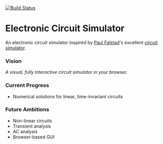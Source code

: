 [![Build Status](https://travis-ci.org/ThomWright/circuitsimulator.svg?branch=master)](https://travis-ci.org/ThomWright/circuitsimulator)

Electronic Circuit Simulator
============================

An electronic circuit simulator inspired by [Paul Falstad](http://falstad.com)'s excellent [circuit simulator](http://www.falstad.com/circuit/).

### Vision
*A visual, fully interactive circuit simulator in your browser.*

### Current Progress
- Numerical solutions for linear, time-invariant circuits

### Future Ambitions 
- Non-linear circuits
- Transient analysis
- AC analysis
- Browser-based GUI
